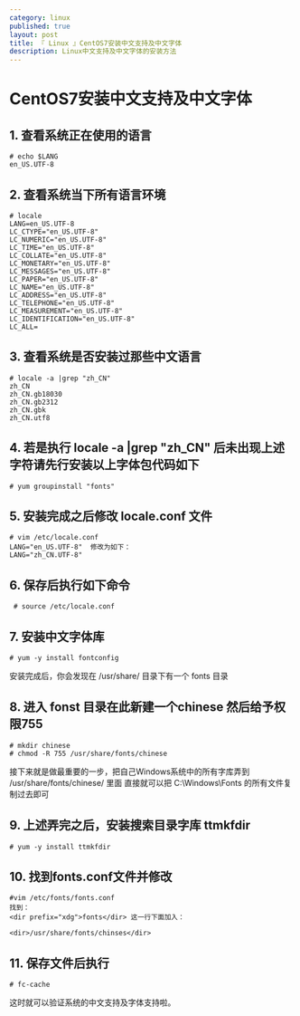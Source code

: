 ```yaml
---
category: linux
published: true
layout: post
title: 『 Linux 』CentOS7安装中文支持及中文字体
description: Linux中文支持及中文字体的安装方法
---
```


# CentOS7安装中文支持及中文字体

## 1. 查看系统正在使用的语言

```shell
# echo $LANG 
en_US.UTF-8 
```

## 2. 查看系统当下所有语言环境

```shell
# locale
LANG=en_US.UTF-8
LC_CTYPE="en_US.UTF-8"
LC_NUMERIC="en_US.UTF-8"
LC_TIME="en_US.UTF-8"
LC_COLLATE="en_US.UTF-8"
LC_MONETARY="en_US.UTF-8"
LC_MESSAGES="en_US.UTF-8"
LC_PAPER="en_US.UTF-8"
LC_NAME="en_US.UTF-8"
LC_ADDRESS="en_US.UTF-8"
LC_TELEPHONE="en_US.UTF-8"
LC_MEASUREMENT="en_US.UTF-8"
LC_IDENTIFICATION="en_US.UTF-8"
LC_ALL=
```

## 3. 查看系统是否安装过那些中文语言

```shell
# locale -a |grep "zh_CN"
zh_CN
zh_CN.gb18030
zh_CN.gb2312
zh_CN.gbk
zh_CN.utf8 
```

## 4. 若是执行 locale -a |grep "zh_CN" 后未出现上述字符请先行安装以上字体包代码如下

```shell
# yum groupinstall "fonts"
```

## 5. 安装完成之后修改 locale.conf 文件

```shell
# vim /etc/locale.conf
LANG="en_US.UTF-8"  修改为如下：
LANG="zh_CN.UTF-8"
```

## 6. 保存后执行如下命令

```shell
 # source /etc/locale.conf
```

## 7. 安装中文字体库

```shell
# yum -y install fontconfig
```
安装完成后，你会发现在 /usr/share/ 目录下有一个 fonts 目录

## 8. 进入 fonst 目录在此新建一个chinese 然后给予权限755

```shell
# mkdir chinese
# chmod -R 755 /usr/share/fonts/chinese
```
接下来就是做最重要的一步，把自己Windows系统中的所有字库弄到 /usr/share/fonts/chinese/ 里面
直接就可以把 C:\Windows\Fonts 的所有文件复制过去即可

## 9. 上述弄完之后，安装搜索目录字库 ttmkfdir

```shell
# yum -y install ttmkfdir
```

## 10. 找到fonts.conf文件并修改

```shell
#vim /etc/fonts/fonts.conf
找到：
<dir prefix="xdg">fonts</dir> 这一行下面加入：

<dir>/usr/share/fonts/chinses</dir> 
```

## 11. 保存文件后执行

```shell
# fc-cache
```
这时就可以验证系统的中文支持及字体支持啦。